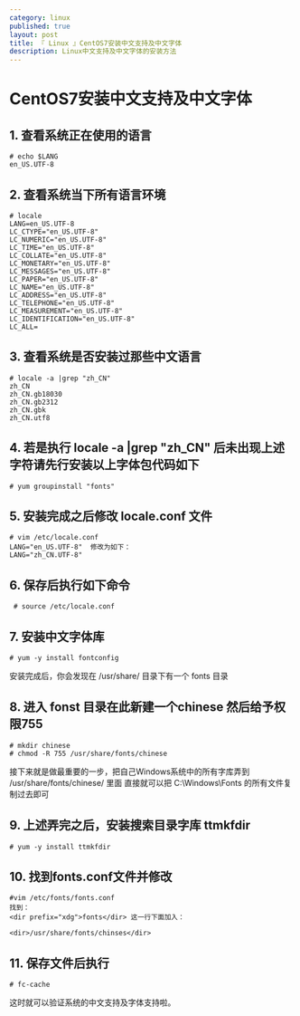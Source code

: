 ```yaml
---
category: linux
published: true
layout: post
title: 『 Linux 』CentOS7安装中文支持及中文字体
description: Linux中文支持及中文字体的安装方法
---
```


# CentOS7安装中文支持及中文字体

## 1. 查看系统正在使用的语言

```shell
# echo $LANG 
en_US.UTF-8 
```

## 2. 查看系统当下所有语言环境

```shell
# locale
LANG=en_US.UTF-8
LC_CTYPE="en_US.UTF-8"
LC_NUMERIC="en_US.UTF-8"
LC_TIME="en_US.UTF-8"
LC_COLLATE="en_US.UTF-8"
LC_MONETARY="en_US.UTF-8"
LC_MESSAGES="en_US.UTF-8"
LC_PAPER="en_US.UTF-8"
LC_NAME="en_US.UTF-8"
LC_ADDRESS="en_US.UTF-8"
LC_TELEPHONE="en_US.UTF-8"
LC_MEASUREMENT="en_US.UTF-8"
LC_IDENTIFICATION="en_US.UTF-8"
LC_ALL=
```

## 3. 查看系统是否安装过那些中文语言

```shell
# locale -a |grep "zh_CN"
zh_CN
zh_CN.gb18030
zh_CN.gb2312
zh_CN.gbk
zh_CN.utf8 
```

## 4. 若是执行 locale -a |grep "zh_CN" 后未出现上述字符请先行安装以上字体包代码如下

```shell
# yum groupinstall "fonts"
```

## 5. 安装完成之后修改 locale.conf 文件

```shell
# vim /etc/locale.conf
LANG="en_US.UTF-8"  修改为如下：
LANG="zh_CN.UTF-8"
```

## 6. 保存后执行如下命令

```shell
 # source /etc/locale.conf
```

## 7. 安装中文字体库

```shell
# yum -y install fontconfig
```
安装完成后，你会发现在 /usr/share/ 目录下有一个 fonts 目录

## 8. 进入 fonst 目录在此新建一个chinese 然后给予权限755

```shell
# mkdir chinese
# chmod -R 755 /usr/share/fonts/chinese
```
接下来就是做最重要的一步，把自己Windows系统中的所有字库弄到 /usr/share/fonts/chinese/ 里面
直接就可以把 C:\Windows\Fonts 的所有文件复制过去即可

## 9. 上述弄完之后，安装搜索目录字库 ttmkfdir

```shell
# yum -y install ttmkfdir
```

## 10. 找到fonts.conf文件并修改

```shell
#vim /etc/fonts/fonts.conf
找到：
<dir prefix="xdg">fonts</dir> 这一行下面加入：

<dir>/usr/share/fonts/chinses</dir> 
```

## 11. 保存文件后执行

```shell
# fc-cache
```
这时就可以验证系统的中文支持及字体支持啦。